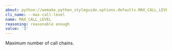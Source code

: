 ```yaml
---
about: python://wemake_python_styleguide.options.defaults.MAX_CALL_LEVEL
cli_name: --max-call-level
name: MAX_CALL_LEVEL
reasoning: reasonable enough
value: '3'
---
```


Maximum number of call chains.
